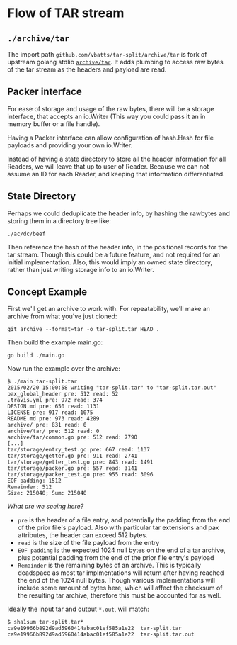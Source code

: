 # Flow of TAR stream

## `./archive/tar`

The import path `github.com/vbatts/tar-split/archive/tar` is fork of upstream golang stdlib [`archive/tar`](http://golang.org/pkg/archive/tar/).
It adds plumbing to access raw bytes of the tar stream as the headers and payload are read.

## Packer interface

For ease of storage and usage of the raw bytes, there will be a storage
interface, that accepts an io.Writer (This way you could pass it an in memory
buffer or a file handle).

Having a Packer interface can allow configuration of hash.Hash for file payloads
and providing your own io.Writer.

Instead of having a state directory to store all the header information for all
Readers, we will leave that up to user of Reader. Because we can not assume an
ID for each Reader, and keeping that information differentiated.

## State Directory

Perhaps we could deduplicate the header info, by hashing the rawbytes and
storing them in a directory tree like:

    ./ac/dc/beef

Then reference the hash of the header info, in the positional records for the
tar stream. Though this could be a future feature, and not required for an
initial implementation. Also, this would imply an owned state directory, rather
than just writing storage info to an io.Writer.

## Concept Example

First we'll get an archive to work with. For repeatability, we'll make an
archive from what you've just cloned:

```
git archive --format=tar -o tar-split.tar HEAD .
```

Then build the example main.go:

```
go build ./main.go
```

Now run the example over the archive:

```
$ ./main tar-split.tar
2015/02/20 15:00:58 writing "tar-split.tar" to "tar-split.tar.out"
pax_global_header pre: 512 read: 52
.travis.yml pre: 972 read: 374
DESIGN.md pre: 650 read: 1131
LICENSE pre: 917 read: 1075
README.md pre: 973 read: 4289
archive/ pre: 831 read: 0
archive/tar/ pre: 512 read: 0
archive/tar/common.go pre: 512 read: 7790
[...]
tar/storage/entry_test.go pre: 667 read: 1137
tar/storage/getter.go pre: 911 read: 2741
tar/storage/getter_test.go pre: 843 read: 1491
tar/storage/packer.go pre: 557 read: 3141
tar/storage/packer_test.go pre: 955 read: 3096
EOF padding: 1512
Remainder: 512
Size: 215040; Sum: 215040
```

_What are we seeing here?_

- `pre` is the header of a file entry, and potentially the padding from the
  end of the prior file's payload. Also with particular tar extensions and pax
  attributes, the header can exceed 512 bytes.
- `read` is the size of the file payload from the entry
- `EOF padding` is the expected 1024 null bytes on the end of a tar archive,
  plus potential padding from the end of the prior file entry's payload
- `Remainder` is the remaining bytes of an archive. This is typically deadspace
  as most tar implmentations will return after having reached the end of the
  1024 null bytes. Though various implementations will include some amount of
  bytes here, which will affect the checksum of the resulting tar archive,
  therefore this must be accounted for as well.

Ideally the input tar and output `*.out`, will match:

```
$ sha1sum tar-split.tar*
ca9e19966b892d9ad5960414abac01ef585a1e22  tar-split.tar
ca9e19966b892d9ad5960414abac01ef585a1e22  tar-split.tar.out
```
